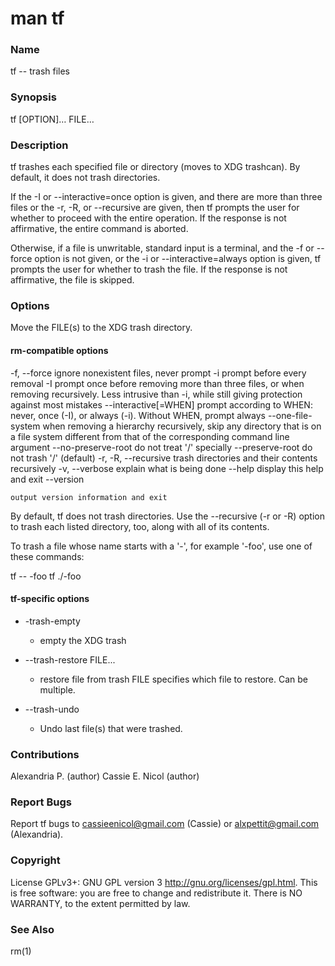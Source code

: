 # man tf

### Name

tf -- trash files

### Synopsis

tf [OPTION]… FILE…

### Description

tf trashes each specified file or directory (moves to XDG trashcan). By default, it does not trash directories.

If the -I or --interactive=once option is given, and there are more than three files or the -r, -R, or --recursive are given, then tf prompts the user for whether to proceed with the entire operation. If the response is not affirmative, the entire command is aborted.

Otherwise, if a file is unwritable, standard input is a terminal, and the -f or --force option is not given, or the -i or --interactive=always option is given, tf prompts the user for whether to trash the file. If the response is not affirmative, the file is skipped.

### Options

Move the FILE(s) to the XDG trash directory.

#### rm-compatible options

-f, --force
ignore nonexistent files, never prompt 
-i
prompt before every removal 
-I
prompt once before removing more than three files, or when removing recursively. Less intrusive than -i, while still giving protection against most mistakes 
--interactive[=WHEN]
prompt according to WHEN: never, once (-I), or always (-i). Without WHEN, prompt always 
--one-file-system
when removing a hierarchy recursively, skip any directory that is on a file system different from that of the corresponding command line argument 
--no-preserve-root
do not treat '/' specially 
--preserve-root
    do not trash '/' (default) 
-r, -R, --recursive
    trash directories and their contents recursively 
-v, --verbose
    explain what is being done 
--help
    display this help and exit 
--version

    output version information and exit

By default, tf does not trash directories. Use the --recursive (-r or -R) option to trash each listed directory, too, along with all of its contents.

To trash a file whose name starts with a '-', for example '-foo', use one of these commands:

tf -- -foo
tf ./-foo


#### tf-specific options

* -trash-empty
    * empty the XDG trash

* --trash-restore FILE...
    * restore file from trash FILE specifies which file to restore. Can be multiple.

* --trash-undo
    * Undo last file(s) that were trashed.

### Contributions
Alexandria P. (author)
Cassie E. Nicol (author)

### Report Bugs
Report tf bugs to cassieenicol@gmail.com (Cassie) or alxpettit@gmail.com (Alexandria).

### Copyright
License GPLv3+: GNU GPL version 3 <http://gnu.org/licenses/gpl.html>.
This is free software: you are free to change and redistribute it. There is NO WARRANTY, to the extent permitted by law. 

### See Also
rm(1)
